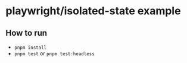 # playwright/isolated-state example

## How to run

- `pnpm install`
- `pnpm test` or `pnpm test:headless`
